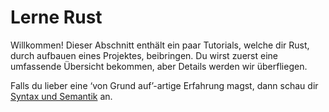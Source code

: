 # Lerne Rust

Willkommen! Dieser Abschnitt enthält ein paar Tutorials, welche dir Rust, durch
aufbauen eines Projektes, beibringen. Du wirst zuerst eine umfassende Übersicht
bekommen, aber Details werden wir überfliegen.

Falls du lieber eine ‘von Grund auf’-artige Erfahrung magst, dann schau dir
[Syntax und Semantik][ss] an.

[ss]: Syntax_Und_Semantik.md
